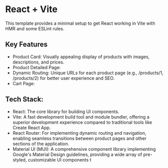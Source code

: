 # React + Vite

This template provides a minimal setup to get React working in Vite with HMR and some ESLint rules.

## Key Features
- Product Card: Visually appealing display of products with images, descriptions, and prices.
- Product Detailed Page: 
- Dynamic Routing: Unique URLs for each product page (e.g., /products/1, /products/2) for better user experience and SEO.
- Cart Page: 

## Tech Stack:

- React: The core library for building UI components.
- Vite: A fast development build tool and module bundler, offering a superior development experience compared to traditional tools like Create React App.
- React Router: For implementing dynamic routing and navigation, enabling seamless transitions between product pages and other sections of the application.
- Material UI (MUI): A comprehensive component library implementing Google's Material Design guidelines, providing a wide array of pre-styled, customizable UI components t

